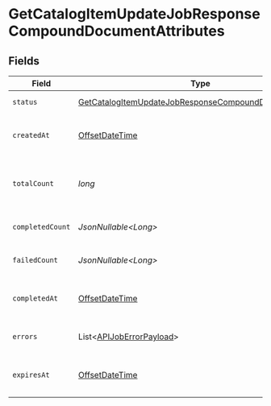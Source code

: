 # GetCatalogItemUpdateJobResponseCompoundDocumentAttributes


## Fields

| Field                                                                                                                                     | Type                                                                                                                                      | Required                                                                                                                                  | Description                                                                                                                               | Example                                                                                                                                   |
| ----------------------------------------------------------------------------------------------------------------------------------------- | ----------------------------------------------------------------------------------------------------------------------------------------- | ----------------------------------------------------------------------------------------------------------------------------------------- | ----------------------------------------------------------------------------------------------------------------------------------------- | ----------------------------------------------------------------------------------------------------------------------------------------- |
| `status`                                                                                                                                  | [GetCatalogItemUpdateJobResponseCompoundDocumentStatus](../../models/components/GetCatalogItemUpdateJobResponseCompoundDocumentStatus.md) | :heavy_check_mark:                                                                                                                        | Status of the asynchronous job.                                                                                                           | processing                                                                                                                                |
| `createdAt`                                                                                                                               | [OffsetDateTime](https://docs.oracle.com/javase/8/docs/api/java/time/OffsetDateTime.html)                                                 | :heavy_check_mark:                                                                                                                        | The date and time the job was created in ISO 8601 format (YYYY-MM-DDTHH:MM:SS.mmmmmm).                                                    | 2022-11-08T00:00:00+00:00                                                                                                                 |
| `totalCount`                                                                                                                              | *long*                                                                                                                                    | :heavy_check_mark:                                                                                                                        | The total number of operations to be processed by the job. See `completed_count` for the job's current progress.                          | 10                                                                                                                                        |
| `completedCount`                                                                                                                          | *JsonNullable\<Long>*                                                                                                                     | :heavy_minus_sign:                                                                                                                        | The total number of operations that have been completed by the job.                                                                       | 9                                                                                                                                         |
| `failedCount`                                                                                                                             | *JsonNullable\<Long>*                                                                                                                     | :heavy_minus_sign:                                                                                                                        | The total number of operations that have failed as part of the job.                                                                       | 1                                                                                                                                         |
| `completedAt`                                                                                                                             | [OffsetDateTime](https://docs.oracle.com/javase/8/docs/api/java/time/OffsetDateTime.html)                                                 | :heavy_minus_sign:                                                                                                                        | Date and time the job was completed in ISO 8601 format (YYYY-MM-DDTHH:MM:SS.mmmmmm).                                                      | 2022-11-08T00:00:00+00:00                                                                                                                 |
| `errors`                                                                                                                                  | List\<[APIJobErrorPayload](../../models/components/APIJobErrorPayload.md)>                                                                | :heavy_minus_sign:                                                                                                                        | Array of errors encountered during the processing of the job.                                                                             |                                                                                                                                           |
| `expiresAt`                                                                                                                               | [OffsetDateTime](https://docs.oracle.com/javase/8/docs/api/java/time/OffsetDateTime.html)                                                 | :heavy_minus_sign:                                                                                                                        | Date and time the job expires in ISO 8601 format (YYYY-MM-DDTHH:MM:SS.mmmmmm).                                                            | 2022-11-08T00:00:00+00:00                                                                                                                 |
